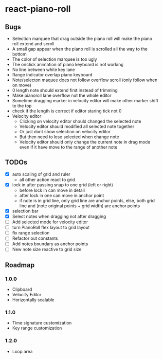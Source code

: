 # react-piano-roll

## Bugs

- Selection marquee that drag outside the piano roll will make the piano roll extend and scroll
- A small gap appear when the piano roll is scrolled all the way to the bottom
- The color of selection marquee is too ugly
- The onclick animation of piano keyboard is not working
- No line between white key lane
- Range indicator overlap piano keyboard
- Note/selecton maquee does not follow overflow scroll (only follow when on move)
- 0 length note should extend first instead of trimming
- Make pianoroll lane overflow not the whole editor
- Sometime dragging marker in velocity editor will make other marker shift to the top
- check if the length is correct if editor staring tick not 0
- Velocity editor
  - Clicking on velocity editor should changed the selected note
  - Velocity editor should modified all selected note together
  - Or just dont show selection on velocity editor
  - But then need to lose selected when change note
  - Velocity editor should only change the current note in drag mode even if it have move to the range of another note


## TODOs

- [x] auto scaling of grid and ruler
  - all other action react to grid
- [x] lock in after passing snap to one grid (left or right)
  - before lock in can move in detail
  - after lock in one can move in anchor point
  - if note is in grid line, only grid line are anchor points, else, both grid line and (note original points + grid width) are anchor points
- [x] selection bar
- [x] Select notes when dragging not after dragging
- [ ] Add selected mode for velocity editor
- [ ] turn PianoRoll flex layout to grid layout
- [ ] fix range selection
- [ ] Refactor out constants
- [ ] Add notes boundary as anchor points
- [ ] New note size reactive to grid size

## Roadmap

### 1.0.0

- Clipboard
- Velocity Editor
- Horizontally scalable

### 1.1.0
- Time signature customization
- Key range customization

### 1.2.0
- Loop area